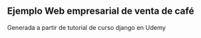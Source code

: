 ## Ejemplo Web empresarial de venta de café

Generada a partir de tutorial de curso django en Udemy
